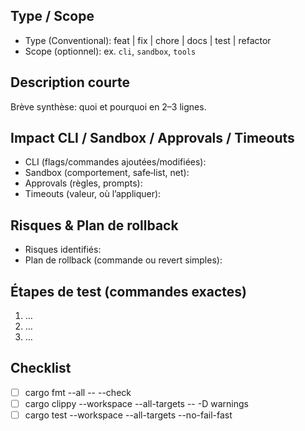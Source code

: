 ## Type / Scope
- Type (Conventional): feat | fix | chore | docs | test | refactor
- Scope (optionnel): ex. `cli`, `sandbox`, `tools`

## Description courte
Brève synthèse: quoi et pourquoi en 2–3 lignes.

## Impact CLI / Sandbox / Approvals / Timeouts
- CLI (flags/commandes ajoutées/modifiées):
- Sandbox (comportement, safe‑list, net):
- Approvals (règles, prompts):
- Timeouts (valeur, où l’appliquer):

## Risques & Plan de rollback
- Risques identifiés:
- Plan de rollback (commande ou revert simples):

## Étapes de test (commandes exactes)
1. …
2. …
3. …

## Checklist
- [ ] cargo fmt --all -- --check
- [ ] cargo clippy --workspace --all-targets -- -D warnings
- [ ] cargo test --workspace --all-targets --no-fail-fast
